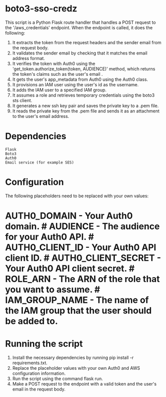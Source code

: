 # boto3-sso-credz
This script is a Python Flask route handler that handles a POST request to the '/aws_credentials' endpoint. When the endpoint is called, it does the following:

1. It extracts the token from the request headers and the sender email from the request body.
2. It validates the sender email by checking that it matches the email address format.
3. It verifies the token with Auth0 using the 'get_token.authorize_token(token, AUDIENCE)' method, which returns the token's claims such as the user's email .
4. It gets the user's app_metadata from Auth0 using the Auth0 class.
5. It provisions an IAM user using the user's id as the username.
6. It adds the IAM user to a specified IAM group.
7. It assumes a role and retrieves temporary credentials using the boto3 sts client.
8. It generates a new ssh key pair and saves the private key to a .pem file.
9. It reads the private key from the .pem file and sends it as an attachment to the user's email address.

# Dependencies
    Flask
    Boto3
    Auth0
    Email service (for example SES)
    
  # Configuration
  
  The following placeholders need to be replaced with your own values:
  # AUTH0_DOMAIN - Your Auth0 domain. # AUDIENCE - The audience for your Auth0 API. # AUTH0_CLIENT_ID - Your Auth0 API client ID. # AUTH0_CLIENT_SECRET - Your Auth0 API client secret. # ROLE_ARN - The ARN of the role that you want to assume. # IAM_GROUP_NAME - The name of the IAM group that the user should be added to.
  
  # Running the script
 1. Install the necessary dependencies by running pip install -r requirements.txt.
 2. Replace the placeholder values with your own Auth0 and AWS configuration information.
 3. Run the script using the command flask run.
 4. Make a POST request to the endpoint with a valid token and the user's email in the request body.


    
